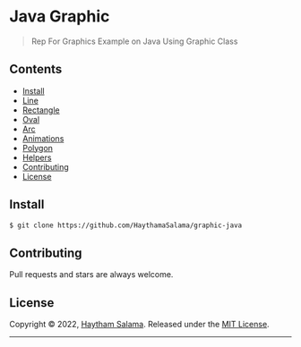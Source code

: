 # Java Graphic 


> Rep For Graphics Example on Java Using Graphic Class  

## Contents 

- [Install](#install)
- [Line](#Lines)
- [Rectangle](#Rectangle)
- [Oval](#Oval)
- [Arc](#Arc)
- [Animations](#Animations)
- [Polygon](#Polygons)
- [Helpers](#Helpers)
- [Contributing](#Contributing)
- [License](#License)

## Install

```sh
$ git clone https://github.com/HaythamaSalama/graphic-java
```

## Contributing

Pull requests and stars are always welcome.

## License

Copyright © 2022, [Haytham Salama](https://github.com/haythamasalama).
Released under the [MIT License](LICENSE).

***
